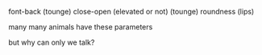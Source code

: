 font-back (tounge)
close-open (elevated or not) (tounge)
roundness (lips)


many many animals have these parameters

but why can only we talk?